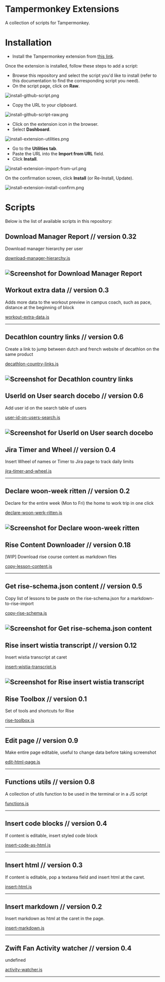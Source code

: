 # Tampermonkey Extensions

A collection of scripts for Tampermonkey.

# Installation

- Install the Tampermonkey extension from [this link](https://www.tampermonkey.net/index.php?locale=en).

Once the extension is installed, follow these steps to add a script:

- Browse this repository and select the script you'd like to install (refer to this documentation to find the corresponding script you need).
- On the script page, click on **Raw**.

![install-github-script.png](docs/install-github-script.png)

- Copy the URL to your clipboard.

![install-github-script-raw.png](docs/install-github-script-raw.png)

- Click on the extension icon in the browser.
- Select **Dashboard**.

![install-extension-utilities.png](docs/install-extension-popup.png)

- Go to the **Utilities tab**.
- Paste the URL into the **Import from URL** field.
- Click **Install**.

![install-extension-import-from-url.png](docs/install-extension-import-from-url.png)

On the confirmation screen, click **Install** (or Re-Install, Update).

![install-extension-install-confirm.png](docs/install-extension-install-confirm.png)

# Scripts

Below is the list of available scripts in this repository:

<!-- start-living-doc -->

## Download Manager Report // version 0.32 

Download manager hierarchy per user

[download-manager-hierarchy.js](bamboohr/download-manager-hierarchy.js)

![Screenshot for Download Manager Report](docs/download-manager-hierarchy.js.png)
----


## Workout extra data // version 0.3 

Adds more data to the workout preview in campus coach, such as pace, distance at the beginning of block

[workout-extra-data.js](campus-coach/workout-extra-data.js)


----


## Decathlon country links // version 0.6 

Create a link to jump between dutch and french website of decathlon on the same product

[decathlon-country-links.js](decathlon-country-links/decathlon-country-links.js)

![Screenshot for Decathlon country links](docs/decathlon-country-links.js.png)
----


## UserId on User search docebo // version 0.6 

Add user id on the search table of users

[user-id-on-users-search.js](docebo/user-id-on-users-search.js)

![Screenshot for UserId on User search docebo](docs/user-id-on-users-search.js.png)
----


## Jira Timer and Wheel // version 0.4 

Insert Wheel of names or Timer to Jira page to track daily limits

[jira-timer-and-wheel.js](jira-timer-and-wheel/jira-timer-and-wheel.js)


----


## Declare woon-week ritten // version 0.2 

Declare for the entire week (Mon to Fri) the home to work trip in one click

[declare-woon-werk-ritten.js](reisbalans/declare-woon-werk-ritten.js)

![Screenshot for Declare woon-week ritten](docs/declare-woon-werk-ritten.js.png)
----


## Rise Content Downloader // version 0.18 

[WIP] Download rise course content as markdown files

[copy-lesson-content.js](rise/copy-lesson-content.js)


----


## Get rise-schema.json content // version 0.5 

Copy list of lessons to be paste on the rise-schema.json for a markdown-to-rise-import

[copy-rise-schema.js](rise/copy-rise-schema.js)

![Screenshot for Get rise-schema.json content](docs/copy-rise-schema.js.png)
----


## Rise insert wistia transcript // version 0.12 

Insert wistia transcript at caret

[insert-wistia-transcript.js](rise/insert-wistia-transcript.js)

![Screenshot for Rise insert wistia transcript](docs/insert-wistia-transcript.js.png)
----


## Rise Toolbox // version 0.1 

Set of tools and shortcuts for Rise

[rise-toolbox.js](rise/rise-toolbox.js)


----


## Edit page // version 0.9 

Make entire page editable, useful to change data before taking screenshot

[edit-html-page.js](utils/edit-html-page.js)


----


## Functions utils // version 0.8 

A collection of utils function to be used in the terminal or in a JS script

[functions.js](utils/functions.js)


----


## Insert code blocks // version 0.4 

If content is editable, insert styled code block

[insert-code-as-html.js](utils/insert-code-as-html.js)


----


## Insert html // version 0.3 

If content is editable, pop a textarea field and insert html at the caret.

[insert-html.js](utils/insert-html.js)


----


## Insert markdown // version 0.2 

Insert markdown as html at the caret in the page.

[insert-markdown.js](utils/insert-markdown.js)


----


## Zwift Fan Activity watcher // version 0.4 

undefined

[activity-watcher.js](zwift/activity-watcher.js)


----

<!-- end-living-doc -->
